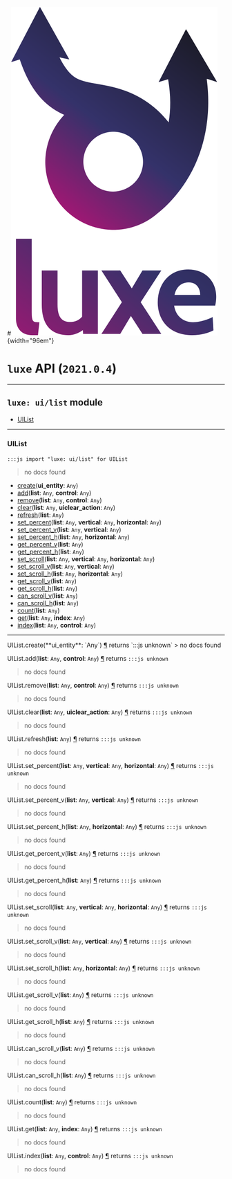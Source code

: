 #![](../../images/luxe-dark.svg){width="96em"}

# `luxe` API (`2021.0.4`)  


---

## `luxe: ui/list` module

- [UIList](#uilist)   

---

### UIList
`:::js import "luxe: ui/list" for UIList`
> no docs found

- [create](#UIList.create)(**ui_entity**: `Any`)
- [add](#UIList.add+2)(**list**: `Any`, **control**: `Any`)
- [remove](#UIList.remove+2)(**list**: `Any`, **control**: `Any`)
- [clear](#UIList.clear+2)(**list**: `Any`, **uiclear_action**: `Any`)
- [refresh](#UIList.refresh)(**list**: `Any`)
- [set_percent](#UIList.set_percent+3)(**list**: `Any`, **vertical**: `Any`, **horizontal**: `Any`)
- [set_percent_v](#UIList.set_percent_v+2)(**list**: `Any`, **vertical**: `Any`)
- [set_percent_h](#UIList.set_percent_h+2)(**list**: `Any`, **horizontal**: `Any`)
- [get_percent_v](#UIList.get_percent_v)(**list**: `Any`)
- [get_percent_h](#UIList.get_percent_h)(**list**: `Any`)
- [set_scroll](#UIList.set_scroll+3)(**list**: `Any`, **vertical**: `Any`, **horizontal**: `Any`)
- [set_scroll_v](#UIList.set_scroll_v+2)(**list**: `Any`, **vertical**: `Any`)
- [set_scroll_h](#UIList.set_scroll_h+2)(**list**: `Any`, **horizontal**: `Any`)
- [get_scroll_v](#UIList.get_scroll_v)(**list**: `Any`)
- [get_scroll_h](#UIList.get_scroll_h)(**list**: `Any`)
- [can_scroll_v](#UIList.can_scroll_v)(**list**: `Any`)
- [can_scroll_h](#UIList.can_scroll_h)(**list**: `Any`)
- [count](#UIList.count)(**list**: `Any`)
- [get](#UIList.get+2)(**list**: `Any`, **index**: `Any`)
- [index](#UIList.index+2)(**list**: `Any`, **control**: `Any`)

<hr/>
<endpoint module="luxe: ui/list" class="UIList" signature="create(ui_entity : Any)"></endpoint>
<signature id="UIList.create">UIList.create(**ui_entity**: `Any`)
<a class="headerlink" href="#UIList.create" title="Permanent link">¶</a></signature>
<span class='api_ret'>returns</span> `:::js unknown`
> no docs found   

<endpoint module="luxe: ui/list" class="UIList" signature="add(list : Any, control : Any)"></endpoint>
<signature id="UIList.add+2">UIList.add(**list**: `Any`, **control**: `Any`)
<a class="headerlink" href="#UIList.add+2" title="Permanent link">¶</a></signature>
<span class='api_ret'>returns</span> `:::js unknown`
> no docs found   

<endpoint module="luxe: ui/list" class="UIList" signature="remove(list : Any, control : Any)"></endpoint>
<signature id="UIList.remove+2">UIList.remove(**list**: `Any`, **control**: `Any`)
<a class="headerlink" href="#UIList.remove+2" title="Permanent link">¶</a></signature>
<span class='api_ret'>returns</span> `:::js unknown`
> no docs found   

<endpoint module="luxe: ui/list" class="UIList" signature="clear(list : Any, uiclear_action : Any)"></endpoint>
<signature id="UIList.clear+2">UIList.clear(**list**: `Any`, **uiclear_action**: `Any`)
<a class="headerlink" href="#UIList.clear+2" title="Permanent link">¶</a></signature>
<span class='api_ret'>returns</span> `:::js unknown`
> no docs found   

<endpoint module="luxe: ui/list" class="UIList" signature="refresh(list : Any)"></endpoint>
<signature id="UIList.refresh">UIList.refresh(**list**: `Any`)
<a class="headerlink" href="#UIList.refresh" title="Permanent link">¶</a></signature>
<span class='api_ret'>returns</span> `:::js unknown`
> no docs found   

<endpoint module="luxe: ui/list" class="UIList" signature="set_percent(list : Any, vertical : Any, horizontal : Any)"></endpoint>
<signature id="UIList.set_percent+3">UIList.set_percent(**list**: `Any`, **vertical**: `Any`, **horizontal**: `Any`)
<a class="headerlink" href="#UIList.set_percent+3" title="Permanent link">¶</a></signature>
<span class='api_ret'>returns</span> `:::js unknown`
> no docs found   

<endpoint module="luxe: ui/list" class="UIList" signature="set_percent_v(list : Any, vertical : Any)"></endpoint>
<signature id="UIList.set_percent_v+2">UIList.set_percent_v(**list**: `Any`, **vertical**: `Any`)
<a class="headerlink" href="#UIList.set_percent_v+2" title="Permanent link">¶</a></signature>
<span class='api_ret'>returns</span> `:::js unknown`
> no docs found   

<endpoint module="luxe: ui/list" class="UIList" signature="set_percent_h(list : Any, horizontal : Any)"></endpoint>
<signature id="UIList.set_percent_h+2">UIList.set_percent_h(**list**: `Any`, **horizontal**: `Any`)
<a class="headerlink" href="#UIList.set_percent_h+2" title="Permanent link">¶</a></signature>
<span class='api_ret'>returns</span> `:::js unknown`
> no docs found   

<endpoint module="luxe: ui/list" class="UIList" signature="get_percent_v(list : Any)"></endpoint>
<signature id="UIList.get_percent_v">UIList.get_percent_v(**list**: `Any`)
<a class="headerlink" href="#UIList.get_percent_v" title="Permanent link">¶</a></signature>
<span class='api_ret'>returns</span> `:::js unknown`
> no docs found   

<endpoint module="luxe: ui/list" class="UIList" signature="get_percent_h(list : Any)"></endpoint>
<signature id="UIList.get_percent_h">UIList.get_percent_h(**list**: `Any`)
<a class="headerlink" href="#UIList.get_percent_h" title="Permanent link">¶</a></signature>
<span class='api_ret'>returns</span> `:::js unknown`
> no docs found   

<endpoint module="luxe: ui/list" class="UIList" signature="set_scroll(list : Any, vertical : Any, horizontal : Any)"></endpoint>
<signature id="UIList.set_scroll+3">UIList.set_scroll(**list**: `Any`, **vertical**: `Any`, **horizontal**: `Any`)
<a class="headerlink" href="#UIList.set_scroll+3" title="Permanent link">¶</a></signature>
<span class='api_ret'>returns</span> `:::js unknown`
> no docs found   

<endpoint module="luxe: ui/list" class="UIList" signature="set_scroll_v(list : Any, vertical : Any)"></endpoint>
<signature id="UIList.set_scroll_v+2">UIList.set_scroll_v(**list**: `Any`, **vertical**: `Any`)
<a class="headerlink" href="#UIList.set_scroll_v+2" title="Permanent link">¶</a></signature>
<span class='api_ret'>returns</span> `:::js unknown`
> no docs found   

<endpoint module="luxe: ui/list" class="UIList" signature="set_scroll_h(list : Any, horizontal : Any)"></endpoint>
<signature id="UIList.set_scroll_h+2">UIList.set_scroll_h(**list**: `Any`, **horizontal**: `Any`)
<a class="headerlink" href="#UIList.set_scroll_h+2" title="Permanent link">¶</a></signature>
<span class='api_ret'>returns</span> `:::js unknown`
> no docs found   

<endpoint module="luxe: ui/list" class="UIList" signature="get_scroll_v(list : Any)"></endpoint>
<signature id="UIList.get_scroll_v">UIList.get_scroll_v(**list**: `Any`)
<a class="headerlink" href="#UIList.get_scroll_v" title="Permanent link">¶</a></signature>
<span class='api_ret'>returns</span> `:::js unknown`
> no docs found   

<endpoint module="luxe: ui/list" class="UIList" signature="get_scroll_h(list : Any)"></endpoint>
<signature id="UIList.get_scroll_h">UIList.get_scroll_h(**list**: `Any`)
<a class="headerlink" href="#UIList.get_scroll_h" title="Permanent link">¶</a></signature>
<span class='api_ret'>returns</span> `:::js unknown`
> no docs found   

<endpoint module="luxe: ui/list" class="UIList" signature="can_scroll_v(list : Any)"></endpoint>
<signature id="UIList.can_scroll_v">UIList.can_scroll_v(**list**: `Any`)
<a class="headerlink" href="#UIList.can_scroll_v" title="Permanent link">¶</a></signature>
<span class='api_ret'>returns</span> `:::js unknown`
> no docs found   

<endpoint module="luxe: ui/list" class="UIList" signature="can_scroll_h(list : Any)"></endpoint>
<signature id="UIList.can_scroll_h">UIList.can_scroll_h(**list**: `Any`)
<a class="headerlink" href="#UIList.can_scroll_h" title="Permanent link">¶</a></signature>
<span class='api_ret'>returns</span> `:::js unknown`
> no docs found   

<endpoint module="luxe: ui/list" class="UIList" signature="count(list : Any)"></endpoint>
<signature id="UIList.count">UIList.count(**list**: `Any`)
<a class="headerlink" href="#UIList.count" title="Permanent link">¶</a></signature>
<span class='api_ret'>returns</span> `:::js unknown`
> no docs found   

<endpoint module="luxe: ui/list" class="UIList" signature="get(list : Any, index : Any)"></endpoint>
<signature id="UIList.get+2">UIList.get(**list**: `Any`, **index**: `Any`)
<a class="headerlink" href="#UIList.get+2" title="Permanent link">¶</a></signature>
<span class='api_ret'>returns</span> `:::js unknown`
> no docs found   

<endpoint module="luxe: ui/list" class="UIList" signature="index(list : Any, control : Any)"></endpoint>
<signature id="UIList.index+2">UIList.index(**list**: `Any`, **control**: `Any`)
<a class="headerlink" href="#UIList.index+2" title="Permanent link">¶</a></signature>
<span class='api_ret'>returns</span> `:::js unknown`
> no docs found   

